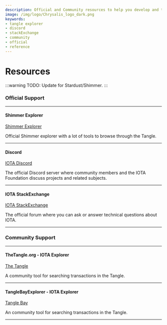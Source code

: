 ```yaml
---
description: Official and Community resources to help you develop and troubleshoot your application.
image: /img/logo/Chrysalis_logo_dark.png
keywords:
- tangle explorer
- discord
- stackExchange
- community
- official
- reference
---
```

# Resources

:::warning
TODO: Update for Stardust/Shimmer.
:::

### **Official Support** ###

---------------

#### **Shimmer Explorer** ####
[Shimmer Explorer](https://explorer.iota.org/shimmer)

Official Shimmer explorer with a lot of tools to browse through the Tangle.

---

#### **Discord** ####
[IOTA Discord](https://discord.iota.org)

The official Discord server where community members and the IOTA Foundation discuss projects and related subjects.

---

#### **IOTA StackExchange** ####
[IOTA StackExchange](https://iota.stackexchange.com)

The official forum where you can ask or answer technical questions about IOTA.

---------------

### __Community Support__ ###

---------------
#### TheTangle.org - IOTA Explorer ####
[The Tangle](https://thetangle.org)

A community tool for searching transactions in the Tangle.

---------------

#### TangleBayExplorer - IOTA Explorer ####
[Tangle Bay](https://explorer.tanglebay.com/mainnet)

An community tool for searching transactions in the Tangle.

---------------
